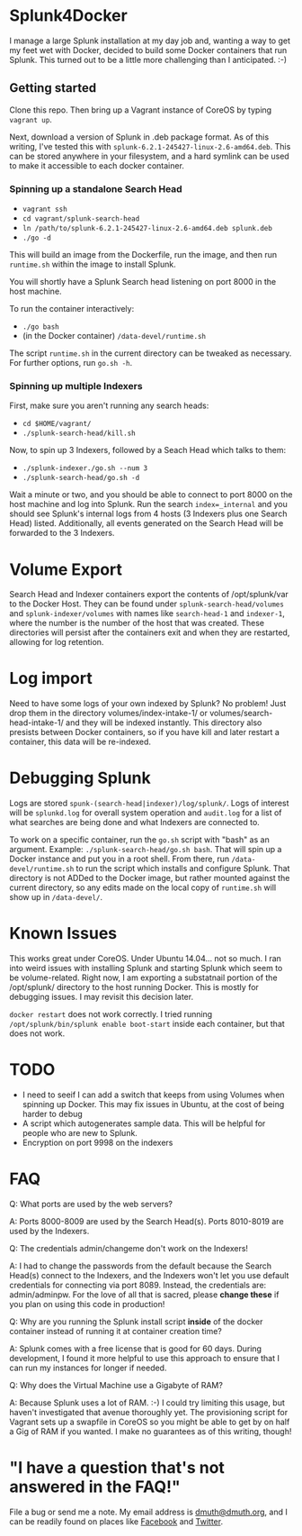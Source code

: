 
# Splunk4Docker


I manage a large Splunk installation at my day job and, wanting a way to get my feet wet with Docker, decided to build some Docker containers that run Splunk.  This turned out to be a little more challenging than I anticipated. :-)


## Getting started

Clone this repo.  Then bring up a Vagrant instance of CoreOS by typing `vagrant up`.

Next, download a version of Splunk in .deb package format.  As of this writing, I've tested this with `splunk-6.2.1-245427-linux-2.6-amd64.deb`.  This can be stored anywhere in your filesystem, and a hard symlink can be used to make it accessible to each docker container.


### Spinning up a standalone Search Head

- `vagrant ssh`
- `cd vagrant/splunk-search-head`
- `ln /path/to/splunk-6.2.1-245427-linux-2.6-amd64.deb splunk.deb`
- `./go -d`

This will build an image from the Dockerfile, run the image, and then run `runtime.sh` within the image to install Splunk.

You will shortly have a Splunk Search head listening on port 8000 in the host machine.

To run the container interactively:
- `./go bash`
- (in the Docker container) `/data-devel/runtime.sh`

The script `runtime.sh` in the current directory can be tweaked as necessary.  For further options, run `go.sh -h`.


### Spinning up multiple Indexers 

First, make sure you aren't running any search heads:
- `cd $HOME/vagrant/`
- `./splunk-search-head/kill.sh`

Now, to spin up 3 Indexers, followed by a Seach Head which talks to them:
- `./splunk-indexer./go.sh --num 3`
- `./splunk-search-head/go.sh -d`

Wait a minute or two, and you should be able to connect to port 8000 on the host machine and log into Splunk.  Run the search `index=_internal` and you should see Splunk's internal logs from 4 hosts (3 Indexers plus one Search Head) listed.  Additionally, all events generated on the Search Head will be forwarded to the 3 Indexers.


# Volume Export

Search Head and Indexer containers export the contents of /opt/splunk/var to the Docker Host.  They can be found under `splunk-search-head/volumes` and `splunk-indexer/volumes` with names like `search-head-1` and `indexer-1`, where the number is the number of the host that was created.  These directories will persist after the containers exit and when they are restarted, allowing for log retention.


# Log import

Need to have some logs of your own indexed by Splunk?  No problem!  Just drop them in the directory volumes/index-intake-1/ or volumes/search-head-intake-1/ and they will be indexed instantly.  This directory also presists between Docker containers, so if you have kill and later restart a container, this data will be re-indexed.


# Debugging Splunk

Logs are stored `spunk-(search-head|indexer)/log/splunk/`.  Logs of interest will be `splunkd.log` for overall system operation and `audit.log` for a list of what searches are being done and what Indexers are connected to.

To work on a specific container, run the `go.sh` script with "bash" as an argument. Example: `./splunk-search-head/go.sh bash`.
That will spin up a Docker instance and put you in a root shell.  From there, run `/data-devel/runtime.sh` to run the
script which installs and configure Splunk.  That directory is not ADDed to the Docker image, but rather mounted against
the current directory, so any edits made on the local copy of `runtime.sh` will show up in `/data-devel/`.


# Known Issues

This works great under CoreOS.  Under Ubuntu 14.04... not so much.  I ran into weird issues with installing Splunk and starting Splunk which seem to be volume-related.  Right now, I am exporting a substatnail portion of the /opt/splunk/ directory to the host running Docker.  This is mostly for debugging issues.  I may revisit this decision later.

`docker restart` does not work correctly.  I tried running `/opt/splunk/bin/splunk enable boot-start` inside each container, but that does not work.


# TODO

- I need to seeif I can add a switch that keeps from using Volumes when spinning up Docker.  This may fix issues in Ubuntu, at the cost of being harder to debug
- A script which autogenerates sample data.  This will be helpful for people who are new to Splunk.
- Encryption on port 9998 on the indexers
 

# FAQ

Q: What ports are used by the web servers?

A: Ports 8000-8009 are used by the Search Head(s).  Ports 8010-8019 are used by the Indexers.


Q: The credentials admin/changeme don't work on the Indexers!

A: I had to change the passwords from the default because the Search Head(s) connect to the Indexers, and the Indexers won't let you use default credentials for connecting via port 8089.  Instead, the credentials are: admin/adminpw.  For the love of all that is sacred, please **change these** if you plan on using this code in production!


Q: Why are you running the Splunk install script **inside** of the docker container instead of running it at container creation time?

A: Splunk comes with a free license that is good for 60 days.  During development, I found it more helpful to use this approach to ensure that I can run my instances for longer if needed.


Q: Why does the Virtual Machine use a Gigabyte of RAM?

A: Because Splunk uses a lot of RAM. :-)  I could try limiting this usage, but haven't investigated that avenue thoroughly yet.  The provisioning script for Vagrant sets up a swapfile in CoreOS so you might be able to get by on half a Gig of RAM if you wanted.  I make no guarantees as of this writing, though!


# "I have a question that's not answered in the FAQ!"

File a bug or send me a note. My email address is dmuth@dmuth.org, and I can be readily found on places like [Facebook](http://www.facebook.com/dmuth) and [Twitter](http://twitter.com/dmuth).

